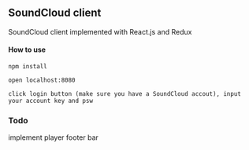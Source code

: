 ## SoundCloud client 
SoundCloud client implemented with React.js and Redux

#### How to use
```
npm install

open localhost:8080

click login button (make sure you have a SoundCloud accout), input your account key and psw

```

### Todo
implement player footer bar